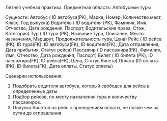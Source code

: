 Летняя учебная практика. 
Предметная область: Автобусные туры

Сущности: 
Автобус ( ID автобуса(PK), Марка, Номер, Количество мест, Класс, Год выпуска) 
Водитель ( ID водителя (PK), Фамилия, Имя, Отчество, Дата рождения, Паспорт, Водительские права, Стаж, Категория) 
Тур  ( ID тура (PK), Название тура, Описание, Место назначения,  Маршрут, Продолжительность тура, Цена)
Рейс ( ID рейса (PK), ID тура(FK), ID автобуса(FK), ID водителя(FK), Дата отправления, Дата прибытия, Статус рейса)
Пассажир (ID пассажира(PK), Фамилия, Имя, Отчество, Дата рождения, Паспорт)
Билет ( ID билета (PK), ID пассажира(FK), ID рейса(FK), Цена, Статус билета) 
Оплата (ID оплаты (PK), ID билета(FK), Дата оплаты, Статус оплаты)

Сценарии использования:
1. Подобрать водителя автобуса, который свободен для рейса в определенные даты 
2. Подбор рейсов, по месту назначения тура и количеству пассажиров. 
3. Покупка билетов на рейс с проведением оплаты, не позже чем за сутки до отправления
